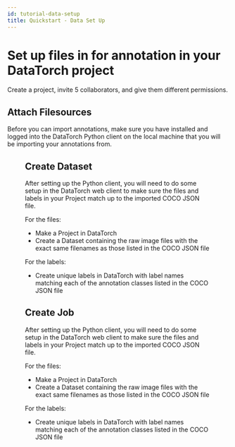 ```yaml
---
id: tutorial-data-setup
title: Quickstart - Data Set Up
---
```


# Set up files in for annotation in your DataTorch project

Create a project, invite 5 collaborators, and give them different permissions.

## Attach Filesources

Before you can import annotations, make sure you have installed and logged into the DataTorch Python client on the local machine that you will be importing your annotations from.

<Figure 
  src="/figures/tutorials/setup-python-client/datatorch-help.png"
  width="100%"
  max-width="450px"
  caption="Output of the datatorch --help command"
/>

## Create Dataset

After setting up the Python client, you will need to do some setup in the DataTorch web client to make sure the files and labels in your Project match up to the imported COCO JSON file.

For the files:

- Make a Project in DataTorch
- Create a Dataset containing the raw image files with the exact same filenames as those listed in the COCO JSON file

For the labels:

- Create unique labels in DataTorch with label names matching each of the annotation classes listed in the COCO JSON file

## Create Job

After setting up the Python client, you will need to do some setup in the DataTorch web client to make sure the files and labels in your Project match up to the imported COCO JSON file.

For the files:

- Make a Project in DataTorch
- Create a Dataset containing the raw image files with the exact same filenames as those listed in the COCO JSON file

For the labels:

- Create unique labels in DataTorch with label names matching each of the annotation classes listed in the COCO JSON file

